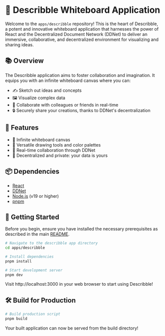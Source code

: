 # 🎨 Describble Whiteboard Application

Welcome to the `apps/describble` repository! This is the heart of Describble, a potent and innovative whiteboard application that harnesses the power of React and the Decentralized Document Network (DDNet) to deliver an immersive, collaborative, and decentralized environment for visualizing and sharing ideas.

## 📚 Overview

The Describble application aims to foster collaboration and imagination. It equips you with an infinite whiteboard canvas where you can:

- ✍️ Sketch out ideas and concepts
- 🖼️ Visualize complex data
- 👥 Collaborate with colleagues or friends in real-time
- 🔒 Securely share your creations, thanks to DDNet's decentralization

## 🚀 Features

- 📏 Infinite whiteboard canvas
- 🎨 Versatile drawing tools and color palettes
- 💬 Real-time collaboration through DDNet
- 🔐 Decentralized and private: your data is yours

## 📦 Dependencies

- [React](https://reactjs.org/)
- [DDNet](../../packages/ddnet)
- [Node.js](https://nodejs.org/en/download/) (v19 or higher)
- [pnpm](https://pnpm.io/installation)

## 🏁 Getting Started

Before you begin, ensure you have installed the necessary prerequisites as described in the main [README](../../README.md).

```bash
# Navigate to the describble app directory
cd apps/describble

# Install dependencies
pnpm install

# Start development server
pnpm dev
```
Visit http://localhost:3000 in your web browser to start using Describble!

## 🛠️ Build for Production

```bash
# Build production script
pnpm build
```
Your built application can now be served from the build directory!


